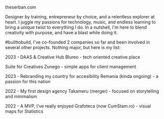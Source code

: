 theserban.com

Designer by training, entrepreneur by choice, and a relentless explorer at heart. I juggle my passions for technology, music, and endless learning to bring a unique twist to everything I do. In a nutshell, I'm here to blend creativity with purpose, and have a blast while doing it.

#builttobuild, I've co-founded 2 companies so far and been involved in several other projects. Nothing major, but here is my list:

2023 - DAAS & Creative Hub Blureo - tech oriented creative place

Suite for Creatives Zunego - simple apps for client management

2023 - Rebranding my country for accesibility Remania (kinda ongoing) - a passion for this nation

2022 - My first design agency Takameru (merger) - focused on storytelling and minimalism

2022 - A MVP, I've really enjoyed Grafoteca (now CumStam.ro) - visual maps for Statistics
